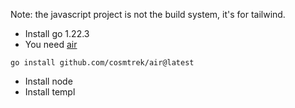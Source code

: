 
Note: the javascript project is not the build system, it's for tailwind.

- Install go 1.22.3
- You need [air](https://github.com/cosmtrek/air)
```
go install github.com/cosmtrek/air@latest
```
- Install node
- Install templ
